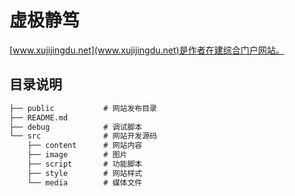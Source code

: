 # 虚极静笃

[www.xujijingdu.net](www.xujijingdu.net)是作者在建综合门户网站。

## 目录说明

```txt
├── public           # 网站发布目录
├── README.md
├── debug            # 调试脚本
└── src              # 网站开发源码
    ├── content      # 网站内容
    ├── image        # 图片
    ├── script       # 功能脚本
    ├── style        # 网站样式
    └── media        # 媒体文件
```
